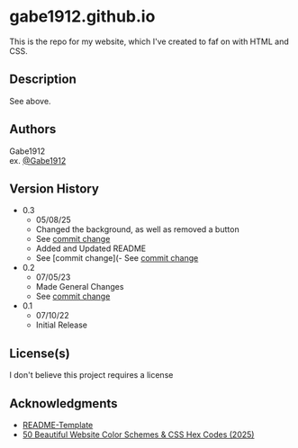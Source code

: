 # gabe1912.github.io

This is the repo for my website, which I've created to faf on with HTML and CSS.

## Description

See above.

## Authors

Gabe1912  
ex. [@Gabe1912](https://github.com/Gabe1912)

## Version History

- 0.3
  - 05/08/25
  - Changed the background, as well as removed a button
  - See [commit change](https://github.com/Gabe1912/gabe1912.github.io/commit/cbe87096b9c949814c7f5471498c48e2828d051d)
  - Added and Updated README
  - See [commit change](- See [commit change](https://github.com/Gabe1912/gabe1912.github.io/commit/25efff25ac5ba2c81b40313eaf533bf6af81d3eb)
- 0.2
  - 07/05/23
  - Made General Changes
  - See [commit change](https://github.com/Gabe1912/gabe1912.github.io/commit/25efff25ac5ba2c81b40313eaf533bf6af81d3eb)
- 0.1
  - 07/10/22
  - Initial Release

## License(s)

I don't believe this project requires a license

<!-- This project is licensed under the [NAME HERE] License - see the LICENSE.md file for details -->

## Acknowledgments

- [README-Template](https://gist.github.com/DomPizzie/7a5ff55ffa9081f2de27c315f5018afc)
- [50 Beautiful Website Color Schemes & CSS Hex Codes (2025)](https://hookagency.com/blog/website-color-schemes-2020)
